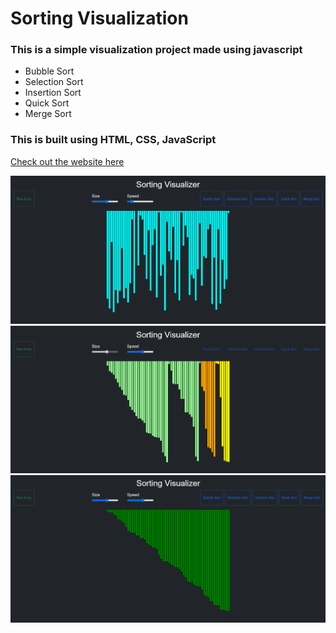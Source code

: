 # Sorting Visualization
### This is a simple visualization project made using javascript 
- Bubble Sort 
- Selection Sort
- Insertion Sort
- Quick Sort
- Merge Sort

### This is built using HTML, CSS, JavaScript <br/>

[Check out the website here](nishantchahar.github.io/sorting-visulizer/)

<img src="img/img1.png"> <br/>
<img src="img/img2.png"> <br/>
<img src="img/img3.png"> <br/>
